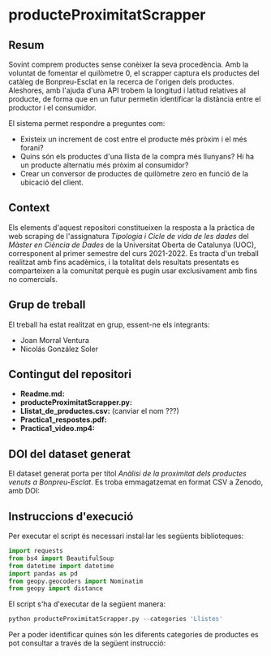 # producteProximitatScrapper

## Resum

Sovint comprem productes sense conèixer la seva procedència. 
Amb la voluntat de fomentar el quilòmetre 0, el scrapper captura els productes del catàleg de Bonpreu-Esclat en la recerca de l'origen dels productes.
Aleshores, amb l'ajuda d'una API trobem la longitud i latitud relatives al producte, de forma que en un futur permetin identificar la distància entre el productor i el consumidor.

El sistema permet respondre a preguntes com:
- Existeix un increment de cost entre el producte més pròxim i el més forani?
- Quins són els productes d'una llista de la compra més llunyans? Hi ha un producte alternatiu més pròxim al consumidor?
- Crear un conversor de productes de quilòmetre zero en funció de la ubicació del client.

## Context

Els elements d'aquest repositori constitueixen la resposta a la pràctica de web scraping de l'assignatura *Tipologia i Cicle de vida de les dades* del *Màster en Ciència de Dades* de la Universitat Oberta de Catalunya (UOC), corresponent al primer semestre del curs 2021-2022. Es tracta d'un treball realitzat amb fins acadèmics, i la totalitat dels resultats presentats es comparteixen a la comunitat perquè es pugin usar exclusivament amb fins no comercials.

## Grup de treball

El treball ha estat realitzat en grup, essent-ne els integrants:
- Joan Morral Ventura
- Nicolás González Soler

## Contingut del repositori

- **Readme.md:**
- **producteProximitatScrapper.py:**
- **Llistat_de_productes.csv:**  (canviar el nom ???)
- **Practica1_respostes.pdf:** 
- **Practica1_video.mp4:** 

## DOI del dataset generat

El dataset generat porta per títol *Anàlisi de la proximitat dels productes venuts a Bonpreu-Esclat*.
Es troba emmagatzemat en format CSV a Zenodo, amb DOI: 

## Instruccions d'execució

Per executar el script és necessari instal·lar les següents biblioteques:

```python
import requests
from bs4 import BeautifulSoup
from datetime import datetime
import pandas as pd
from geopy.geocoders import Nominatim
from geopy import distance
```

El script s'ha d'executar de la següent manera:

```python
python producteProximitatScrapper.py --categories 'Llistes'
```

Per a poder identificar quines són les diferents categories de productes es pot consultar a través de la següent instrucció:


